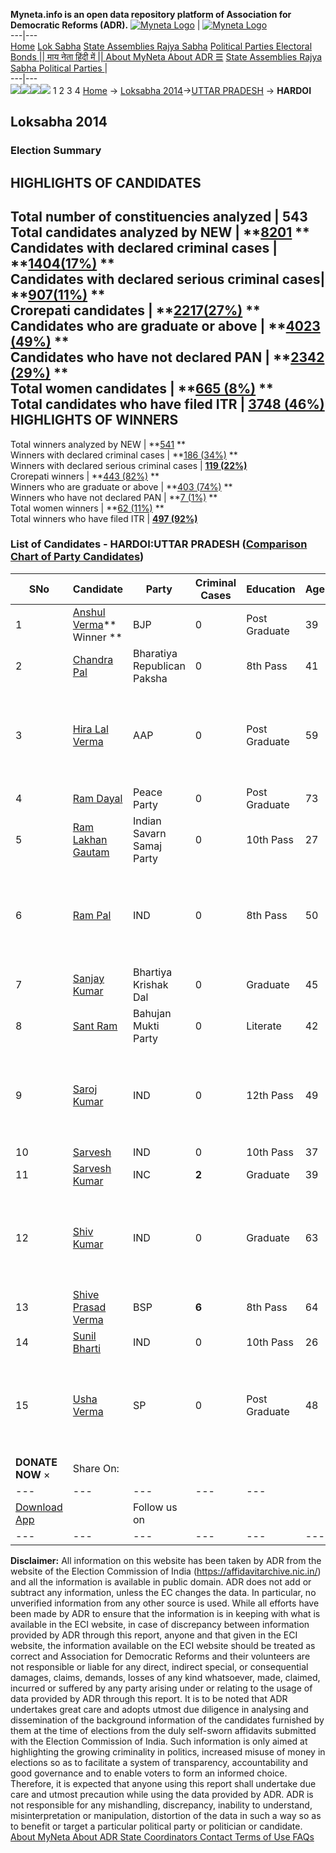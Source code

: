 **Myneta.info is an open data repository platform of Association for Democratic Reforms (ADR).**
[![Myneta Logo](https://www.myneta.info/lib/img/myneta-logo.png)](https://www.myneta.info/) | [![Myneta Logo](https://www.myneta.info/lib/img/adr-logo.png)](https://adrindia.org)  
---|---  
[Home](https://www.myneta.info/) [Lok Sabha](https://www.myneta.info/#ls "Lok Sabha") [ State Assemblies ](https://www.myneta.info/#sa "State Assemblies") [Rajya Sabha](https://www.myneta.info/#rs "Rajya Sabha") [Political Parties ](https://www.myneta.info/party "Political Parties") [ Electoral Bonds ](https://www.myneta.info/electoral_bonds "Electoral Bonds") [ || माय नेता हिंदी में || ](https://translate.google.co.in/translate?prev=hp&hl=en&js=y&u=www.myneta.info&sl=en&tl=hi&history_state0=) [ About MyNeta ](https://adrindia.org/content/about-myneta) [ About ADR ](https://adrindia.org/about-adr/who-we-are) [☰](javascript:void\(0\))
[ State Assemblies ](https://www.myneta.info/#sa "State Assemblies") [ Rajya Sabha ](https://www.myneta.info/#rs "Rajya Sabha") [ Political Parties ](https://www.myneta.info/party "Political Parties")
|   
---|---  
![](https://www.myneta.info/lib/img/banner/banner-1.png)![](https://www.myneta.info/lib/img/banner/banner-2.png)![](https://www.myneta.info/lib/img/banner/banner-3.png)![](https://www.myneta.info/lib/img/banner/banner-4.png)
1  2  3  4 
[Home](https://www.myneta.info/) → [Loksabha 2014](https://www.myneta.info/ls2014/)→[UTTAR PRADESH](https://www.myneta.info/ls2014/index.php?action=show_constituencies&state_id=24) → **HARDOI**
### 
## Loksabha 2014
###  Election Summary 
HIGHLIGHTS OF CANDIDATES  
---  
Total number of constituencies analyzed |  543   
Total candidates analyzed by NEW | **[8201](https://www.myneta.info/ls2014/index.php?action=summary&subAction=candidates_analyzed&sort=candidate#summary) **  
Candidates with declared criminal cases | **[1404(17%)](https://www.myneta.info/ls2014/index.php?action=summary&subAction=crime&sort=candidate#summary) **  
Candidates with declared serious criminal cases| **[907(11%)](https://www.myneta.info/ls2014/index.php?action=summary&subAction=serious_crime&sort=candidate#summary) **  
Crorepati candidates | **[2217(27%)](https://www.myneta.info/ls2014/index.php?action=summary&subAction=crorepati&sort=candidate#summary) **  
Candidates who are graduate or above | **[4023 (49%)](https://www.myneta.info/ls2014/index.php?action=summary&subAction=education&sort=candidate#summary) **  
Candidates who have not declared PAN | **[2342 (29%)](https://www.myneta.info/ls2014/index.php?action=summary&subAction=without_pan&sort=candidate#summary) **  
Total women candidates | **[665 (8%)](https://www.myneta.info/ls2014/index.php?action=summary&subAction=women_candidate&sort=candidate#summary) **  
Total candidates who have filed ITR | [**3748 (46%)**](https://www.myneta.info/ls2014/index.php?action=summary&subAction=filed_itr&sort=candidate#summary)  
HIGHLIGHTS OF WINNERS  
---  
Total winners analyzed by NEW | **[541](https://www.myneta.info/ls2014/index.php?action=summary&subAction=winner_analyzed&sort=candidate#summary) **  
Winners with declared criminal cases | **[186 (34%)](https://www.myneta.info/ls2014/index.php?action=summary&subAction=winner_crime&sort=candidate#summary) **  
Winners with declared serious criminal cases | **[119 (22%)](https://www.myneta.info/ls2014/index.php?action=summary&subAction=winner_serious_crime&sort=candidate#summary)**  
Crorepati winners | **[443 (82%)](https://www.myneta.info/ls2014/index.php?action=summary&subAction=winner_crorepati&sort=candidate#summary) **  
Winners who are graduate or above | **[403 (74%)](https://www.myneta.info/ls2014/index.php?action=summary&subAction=winner_education&sort=candidate#summary) **  
Winners who have not declared PAN | **[7 (1%)](https://www.myneta.info/ls2014/index.php?action=summary&subAction=winner_without_pan&sort=candidate#summary) **  
Total women winners | **[62 (11%)](https://www.myneta.info/ls2014/index.php?action=summary&subAction=winner_women&sort=candidate#summary) **  
Total winners who have filed ITR | [**497 (92%)**](https://www.myneta.info/ls2014/index.php?action=summary&subAction=winner_filed_itr&sort=candidate#summary)  
### List of Candidates - HARDOI:UTTAR PRADESH ([Comparison Chart of Party Candidates](https://www.myneta.info/ls2014/comparisonchart.php?constituency_id=343))
SNo | Candidate| Party| Criminal Cases| Education| Age| Total Assets| Liabilities  
---|---|---|---|---|---|---|---  
1  | [Anshul Verma](https://www.myneta.info/ls2014/candidate.php?candidate_id=4402)** Winner ** | BJP | 0 | Post Graduate| 39 | Rs 3,03,85,000 ~ 3 Crore+ | Rs 0 ~   
2  | [Chandra Pal](https://www.myneta.info/ls2014/candidate.php?candidate_id=5015) | Bharatiya Republican Paksha | 0 | 8th Pass| 41 | Rs 1,84,037 ~ 1 Lacs+ | Rs 0 ~   
3  | [Hira Lal Verma](https://www.myneta.info/ls2014/candidate.php?candidate_id=5016) | AAP | 0 | Post Graduate| 59 | ![](https://myneta.info/image_v2.php?myneta_folder=ls2014&candidate_id=5016&col=ta) | ![](https://myneta.info/image_v2.php?myneta_folder=ls2014&candidate_id=5016&col=lia)  
4  | [Ram Dayal](https://www.myneta.info/ls2014/candidate.php?candidate_id=5010) | Peace Party | 0 | Post Graduate| 73 | Rs 2,42,64,635 ~ 2 Crore+ | Rs 732 ~ 7 Hund+  
5  | [Ram Lakhan Gautam](https://www.myneta.info/ls2014/candidate.php?candidate_id=5014) | Indian Savarn Samaj Party | 0 | 10th Pass| 27 | Rs 6,60,000 ~ 6 Lacs+ | Rs 0 ~   
6  | [Ram Pal](https://www.myneta.info/ls2014/candidate.php?candidate_id=5011) | IND | 0 | 8th Pass| 50 | ![](https://myneta.info/image_v2.php?myneta_folder=ls2014&candidate_id=5011&col=ta) | ![](https://myneta.info/image_v2.php?myneta_folder=ls2014&candidate_id=5011&col=lia)  
7  | [Sanjay Kumar](https://www.myneta.info/ls2014/candidate.php?candidate_id=4397) | Bhartiya Krishak Dal | 0 | Graduate| 45 | Rs 5,52,200 ~ 5 Lacs+ | Rs 0 ~   
8  | [Sant Ram](https://www.myneta.info/ls2014/candidate.php?candidate_id=5013) | Bahujan Mukti Party | 0 | Literate| 42 | Rs 7,17,400 ~ 7 Lacs+ | Rs 0 ~   
9  | [Saroj Kumar](https://www.myneta.info/ls2014/candidate.php?candidate_id=5012) | IND | 0 | 12th Pass| 49 | ![](https://myneta.info/image_v2.php?myneta_folder=ls2014&candidate_id=5012&col=ta) | ![](https://myneta.info/image_v2.php?myneta_folder=ls2014&candidate_id=5012&col=lia)  
10  | [Sarvesh](https://www.myneta.info/ls2014/candidate.php?candidate_id=5009) | IND | 0 | 10th Pass| 37 | Rs 39,56,424 ~ 39 Lacs+ | Rs 2,70,000 ~ 2 Lacs+  
11  | [Sarvesh Kumar](https://www.myneta.info/ls2014/candidate.php?candidate_id=4398) | INC | **2** | Graduate| 39 | Rs 29,17,101 ~ 29 Lacs+ | Rs 0 ~   
12  | [Shiv Kumar](https://www.myneta.info/ls2014/candidate.php?candidate_id=4399) | IND | 0 | Graduate| 63 | ![](https://myneta.info/image_v2.php?myneta_folder=ls2014&candidate_id=4399&col=ta) | ![](https://myneta.info/image_v2.php?myneta_folder=ls2014&candidate_id=4399&col=lia)  
13  | [Shive Prasad Verma](https://www.myneta.info/ls2014/candidate.php?candidate_id=4403) | BSP | **6** | 8th Pass| 64 | Rs 2,61,02,946 ~ 2 Crore+ | Rs 55,72,545 ~ 55 Lacs+  
14  | [Sunil Bharti](https://www.myneta.info/ls2014/candidate.php?candidate_id=4400) | IND | 0 | 10th Pass| 26 | Rs 2,86,500 ~ 2 Lacs+ | Rs 0 ~   
15  | [Usha Verma](https://www.myneta.info/ls2014/candidate.php?candidate_id=4401) | SP | 0 | Post Graduate| 48 | ![](https://myneta.info/image_v2.php?myneta_folder=ls2014&candidate_id=4401&col=ta) | ![](https://myneta.info/image_v2.php?myneta_folder=ls2014&candidate_id=4401&col=lia)  
|  **DONATE NOW** × |  Share On:  | [](https://api.whatsapp.com/send?text=https%3A%2F%2Fmyneta.info%2Fpunjab2022%2Findex.php%3Faction%3Dshow_constituencies%26state_id%3D19) | [](https://www.facebook.com/sharer/sharer.php?u=https%3A%2F%2Fmyneta.info%2Fpunjab2022%2Findex.php%3Faction%3Dshow_constituencies%26state_id%3D19) | [](https://twitter.com/share?url=https%3A%2F%2Fmyneta.info%2Fpunjab2022%2Findex.php%3Faction%3Dshow_constituencies%26state_id%3D19)  
---|---|---|---|---  
| [ Download App ](https://play.google.com/store/apps/details?id=com.webrosoft.myneta1&pcampaignid=pcampaignidMKT-Other-global-all-co-prtnr-py-PartBadge-Mar2515-1) | [](https://play.google.com/store/apps/details?id=com.webrosoft.myneta1&pcampaignid=pcampaignidMKT-Other-global-all-co-prtnr-py-PartBadge-Mar2515-1) |  Follow us on  | [](https://www.facebook.com/adrindia.org/) | [](https://twitter.com/adrspeaks) | [](https://groups.google.com/g/national-election-watch?hl=en&pli=1) | [](https://www.instagram.com/adrspeaks/) | [](https://www.youtube.com/user/adrspeaks) | [](https://sharechat.com/profile/adrspeaks)  
---|---|---|---|---|---|---|---|---  
**Disclaimer:** All information on this website has been taken by ADR from the website of the Election Commission of India (https://affidavitarchive.nic.in/) and all the information is available in public domain. ADR does not add or subtract any information, unless the EC changes the data. In particular, no unverified information from any other source is used. While all efforts have been made by ADR to ensure that the information is in keeping with what is available in the ECI website, in case of discrepancy between information provided by ADR through this report, anyone and that given in the ECI website, the information available on the ECI website should be treated as correct and Association for Democratic Reforms and their volunteers are not responsible or liable for any direct, indirect special, or consequential damages, claims, demands, losses of any kind whatsoever, made, claimed, incurred or suffered by any party arising under or relating to the usage of data provided by ADR through this report. It is to be noted that ADR undertakes great care and adopts utmost due diligence in analysing and dissemination of the background information of the candidates furnished by them at the time of elections from the duly self-sworn affidavits submitted with the Election Commission of India. Such information is only aimed at highlighting the growing criminality in politics, increased misuse of money in elections so as to facilitate a system of transparency, accountability and good governance and to enable voters to form an informed choice. Therefore, it is expected that anyone using this report shall undertake due care and utmost precaution while using the data provided by ADR. ADR is not responsible for any mishandling, discrepancy, inability to understand, misinterpretation or manipulation, distortion of the data in such a way so as to benefit or target a particular political party or politician or candidate. 
[ About MyNeta ](https://adrindia.org/content/about-myneta) [ About ADR ](https://adrindia.org/about-adr/who-we-are) [ State Coordinators ](https://adrindia.org/about-adr/state-coordinators) [ Contact ](https://adrindia.org/contact-us) [ Terms of Use ](https://adrindia.org/content/adr-terms-use) [ FAQs ](https://adrindia.org/content/faqs)
